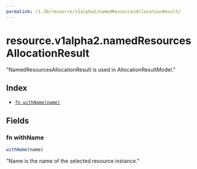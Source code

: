 ```yaml
---
permalink: /1.30/resource/v1alpha2/namedResourcesAllocationResult/
---
```


# resource.v1alpha2.namedResourcesAllocationResult

"NamedResourcesAllocationResult is used in AllocationResultModel."

## Index

* [`fn withName(name)`](#fn-withname)

## Fields

### fn withName

```ts
withName(name)
```

"Name is the name of the selected resource instance."